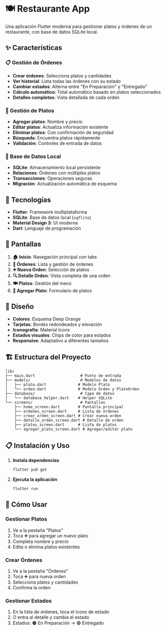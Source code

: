 # 🍽️ Restaurante App

Una aplicación Flutter moderna para gestionar platos y órdenes de un restaurante, con base de datos SQLite local.

## ✨ Características

### 📋 Gestión de Órdenes
- **Crear órdenes**: Selecciona platos y cantidades
- **Ver historial**: Lista todas las órdenes con su estado
- **Cambiar estados**: Alterna entre "En Preparación" y "Entregado"
- **Cálculo automático**: Total automático basado en platos seleccionados
- **Detalles completos**: Vista detallada de cada orden

### 🍕 Gestión de Platos
- **Agregar platos**: Nombre y precio
- **Editar platos**: Actualiza información existente
- **Eliminar platos**: Con confirmación de seguridad
- **Búsqueda**: Encuentra platos rápidamente
- **Validación**: Controles de entrada de datos

### 💾 Base de Datos Local
- **SQLite**: Almacenamiento local persistente
- **Relaciones**: Órdenes con múltiples platos
- **Transacciones**: Operaciones seguras
- **Migración**: Actualización automática de esquema

## 🚀 Tecnologías

- **Flutter**: Framework multiplataforma
- **SQLite**: Base de datos local (`sqflite`)
- **Material Design 3**: UI moderna
- **Dart**: Lenguaje de programación

## 📱 Pantallas

1. **🏠 Inicio**: Navegación principal con tabs
2. **📜 Órdenes**: Lista y gestión de órdenes
3. **➕ Nueva Orden**: Selección de platos
4. **🔍 Detalle Orden**: Vista completa de una orden
5. **🍽️ Platos**: Gestión del menú
6. **📝 Agregar Plato**: Formulario de platos

## 🎨 Diseño

- **Colores**: Esquema Deep Orange
- **Tarjetas**: Bordes redondeados y elevación
- **Iconografía**: Material Icons
- **Estados visuales**: Chips de color para estados
- **Responsive**: Adaptativo a diferentes tamaños

## 🏗️ Estructura del Proyecto

```
lib/
├── main.dart                    # Punto de entrada
├── models/                      # Modelos de datos
│   ├── plato.dart              # Modelo Plato
│   └── orden.dart              # Modelo Orden y PlatoOrden
├── database/                    # Capa de datos
│   └── database_helper.dart    # Helper SQLite
└── screens/                     # Pantallas
    ├── home_screen.dart        # Pantalla principal
    ├── ordenes_screen.dart     # Lista de órdenes
    ├── crear_orden_screen.dart # Crear nueva orden
    ├── detalle_orden_screen.dart # Detalle de orden
    ├── platos_screen.dart      # Lista de platos
    └── agregar_plato_screen.dart # Agregar/editar plato
```

## 📋 Instalación y Uso

1. **Instala dependencias**
   ```bash
   flutter pub get
   ```

2. **Ejecuta la aplicación**
   ```bash
   flutter run
   ```

## 📖 Cómo Usar

### Gestionar Platos
1. Ve a la pestaña "Platos"
2. Toca ➕ para agregar un nuevo plato
3. Completa nombre y precio
4. Edita o elimina platos existentes

### Crear Órdenes
1. Ve a la pestaña "Órdenes"
2. Toca ➕ para nueva orden
3. Selecciona platos y cantidades
4. Confirma la orden

### Gestionar Estados
1. En la lista de órdenes, toca el ícono de estado
2. O entra al detalle y cambia el estado
3. Estados: 🟠 En Preparación → 🟢 Entregado
